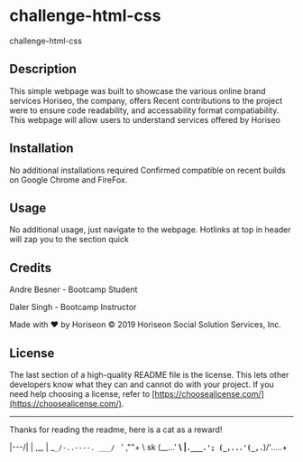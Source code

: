 # challenge-html-css
challenge-html-css

## Description

This simple webpage was built to showcase the various online brand services Horiseo, the company, offers
Recent contributions to the project were to ensure code readability, and accessability format compatiability.
This webpage will allow users to understand services offered by Horiseo


## Installation

No additional installations required
Confirmed compatible on recent builds on Google Chrome and FireFox.

## Usage

No additional usage, just navigate to the webpage. Hotlinks at top in header will zap you to the section quick


## Credits

Andre Besner - Bootcamp Student

Daler Singh - Bootcamp Instructor

Made with ❤️️ by Horiseon
© 2019 Horiseon Social Solution Services, Inc.

## License

The last section of a high-quality README file is the license. This lets other developers know what they can and cannot do with your project. If you need help choosing a license, refer to [https://choosealicense.com/](https://choosealicense.com/).

---



















Thanks for reading the readme, here is a cat as a reward!

   |\---/|
   | ,_, |
    \_`_/-..----.
 ___/ `   ' ,""+ \  sk
(__...'   __\    |`.___.';
  (_,...'(_,.`__)/'.....+